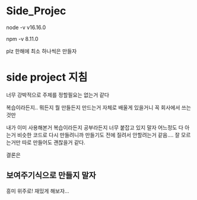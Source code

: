 # Side_Projec

node -v 
v16.16.0

npm -v 
8.11.0

plz 한해에 최소 하나씩은 만들자 

# side project 지침

너무 강박적으로 주제를 정할필요는 없는거 같다 

복습이라든지.. 뭐든지 뭘 만들든지 만드는거 자체로 배울게 있을거니 꼭 회사에서 쓰는 것만 

내가 이미 사용해본거 복습이라든지 공부라든지 너무 붙잡고 있지 말자 어느정도 다 아는거 비슷한 코드로 다시 만들려니까 만들기도 전에 질려서 안할려는거 같음.... 잘 모르는거만 따로 만들어도 괜찮을거 같다. 

결론은

## 보여주기식으로 만들지 말자

흥미 위주로! 재밌게 해보자...
